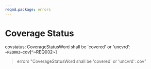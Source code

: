 ```yaml
---
reqmd.package: errors
---
```


# Coverage Status

covstatus: CoverageStatusWord shall be 'covered' or 'uncvrd': `~REQ002~`cov[^~REQ002~]
> errors "CoverageStatusWord shall be 'covered' or 'uncvrd': cov"
